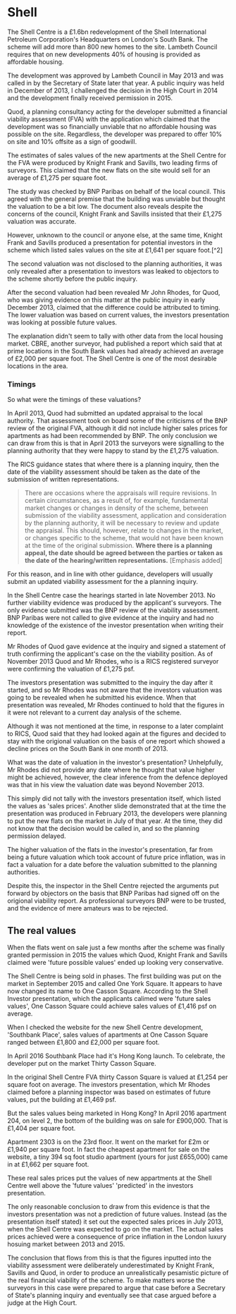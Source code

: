 # Shell

The Shell Centre is a £1.6bn redevelopment of the Shell International Petroleum Corporation's Headquarters on London's South Bank. The scheme will add more than 800 new homes to the site. Lambeth Council requires that on new developments 40% of housing is provided as affordable housing.

The development was approved by Lambeth Council in May 2013 and was called in by the Secretary of State later that year. A public inquiry was held in December of 2013, I challenged the decision in the High Court in 2014 and the development finally received permission in 2015.

Quod, a planning consultancy acting for the developer submitted a financial viability assessment \(FVA\) with the application which claimed that the development was so financially unviable that no affordable housing was possible on the site. Regardless, the developer was prepared to offer 10% on site and 10% offsite as a sign of goodwill.

The estimates of sales values of the new apartments at the Shell Centre for the FVA were produced by Knight Frank and Savills, two leading firms of surveyors. This claimed that the new flats on the site would sell for an average of £1,275 per square foot.

The study was checked by BNP Paribas on behalf of the local council. This agreed with the general premise that the building was unviable but thought the valuation to be a bit low. The document also reveals despite the concerns of the council, Knight Frank and Savills insisted that their £1,275 valuation was accurate.

However, unknown to the council or anyone else, at the same time, Knight Frank and Savills produced a presentation for potential investors in the scheme which listed sales values on the site at £1,641 per square foot.[^2]

The second valuation was not disclosed to the planning authorities, it was only revealed after a presentation to investors was leaked to objectors to the scheme shortly before the public inquiry.

After the second valuation had been revealed Mr John Rhodes, for Quod, who was giving evidence on this matter at the public inquiry in early December 2013, claimed that the difference could be attributed to timing. The lower valuation was based on current values, the investors presentation was looking at possible future values.

The explanation didn't seem to tally with other data from the local housing market. CBRE, another surveyor, had published a report which said that at prime locations in the South Bank values had already achieved an average of £2,000 per square foot. The Shell Centre is one of the most desirable locations in the area.

### Timings

So what were the timings of these valuations?

In April 2013, Quod had submitted an updated appraisal to the local authority.  That assessment took on board some of the criticisms of the BNP review of the original FVA, although it did not include higher sales prices for apartments as had been recommended by BNP. The only conclusion we can draw from this is that in April 2013 the surveyors were signalling to the planning authority that they were happy to stand by the £1,275 valuation.

The RICS guidance states that where there is a planning inquiry, then the date of the viability assessment should be taken as the date of the submission of written representations.

> There are occasions where the appraisals will require revisions. In certain circumstances, as a result of, for example, fundamental market changes or changes in density of the scheme, between submission of the viability assessment, application and consideration by the planning authority, it will be necessary to review and update the appraisal. This should, however, relate to changes in the market, or changes specific to the scheme, that would not have been known at the time of the original submission. **Where there is a planning appeal, the date should be agreed between the parties or taken as the date of the hearing\/written representations.** \[Emphasis added\]

For this reason, and in line with other guidance, developers will usually submit an updated viability assessment for the a planning inquiry.

In the Shell Centre case the hearings started in late November 2013. No further viability evidence was produced by the applicant's surveyors. The only evidence submitted was the BNP review of the viability assessment. BNP Paribas were not called to give evidence at the inquiry and had no knowledge of the existence of the investor presentation when writing their report.

Mr Rhodes of Quod gave evidence at the inquiry and signed a statement of truth confirming the applicant's case on the the viability position. As of November 2013 Quod and Mr Rhodes, who is a RICS registered surveyor were confirming the valuation of £1,275 psf.

The investors presentation was submitted to the inquiry the day after it started, and so Mr Rhodes was not aware that the investors valuation was going to be revealed when he submitted his evidence. When that presentation was revealed, Mr Rhodes continued to hold that the figures in it were not relevant to a current day analysis of the scheme.

Although it was not mentioned at the time, in response to a later complaint to RICS, Quod said that they had looked again at the figures and decided to stay with the origional valuation on the basis of one report which showed a decline prices on the South Bank in one month of 2013.

What was the date of valuation in the investor's presentation? Unhelpfully, Mr Rhodes did not provide any date where he thought that value higher might be achieved, however, the clear inference from the defence deployed was that in his view the valuation date was beyond November 2013. 

This simply did not tally with the investors presentation itself, which listed the values as 'sales prices'. Another slide demonstrated that at the time the presentation was produced in February 2013, the developers were planning to put the new flats on the market in July of that year. At the time, they did not know that the decision would be called in, and so the planning permission delayed. 

The higher valuation of the flats in the investor's presentation, far from being a future valuation which took account of future price inflation, was in fact a valuation for a date before the valuation submitted to the planning authorities.

Despite this, the inspector in the Shell Centre rejected the arguments put forward by objectors on the basis that BNP Paribas had signed off on the origional viability report. As professional surveyors BNP were to be trusted, and the evidence of mere amateurs was to be rejected. 

## The real values

When the flats went on sale just a few months after the scheme was finally granted permission in 2015 the values which Quod, Knight Frank and Savills claimed were 'future possible values' ended up looking very conservative.

The Shell Centre is being sold in phases. The first building was put on the market in September 2015 and called One York Square. It appears to have now changed its name to One Casson Square. According to the Shell Investor presentation, which  the applicants calimed were 'future sales values', One Casson Square could achieve sales values of £1,416 psf on average.

When I checked the website for the new Shell Centre development, 'Southbank Place', sales values of apartments at One Casson Square ranged between £1,800 and £2,000 per square foot.

In April 2016 Southbank Place had it's Hong Kong launch. To celebrate, the developer put on the market Thirty Casson Square.

In the original Shell Centre FVA thirty Casson Square is valued at £1,254 per square foot on average. The investors presentation, which Mr Rhodes claimed before a planning inspector was based on estimates of future values, put the building at £1,469 psf.

But the sales values being marketed in Hong Kong? In April 2016 apartment 204, on level 2, the bottom of the building was on sale for £900,000. That is £1,404 per square foot.

Apartment 2303 is on the 23rd floor. It went on the market for £2m or £1,940 per square foot. In fact the cheapest apartment for sale on the website, a tiny 394 sq foot studio apartment \(yours for just £655,000\) came in at £1,662 per square foot.

These real sales prices put the values of new appartments at the Shell Centre well above the 'future values' 'predicted' in the investors presentation. 

The only reasonable conclusion to draw from this evidence is that the investors presentation was not a prediction of future values. Instead \(as the presentation itself stated\) it set out the expected sales prices in July 2013, when the Shell Centre was expected to go on the market. The actual sales prices achieved were a consequence of price inflation in the London luxury hosuing market between 2013 and 2015. 

The conclusion that flows from this is that the figures inputted into the viability assessment were deliberately underestimated by Knight Frank, Savills and Quod, in order to produce an unrealistically pesamistic picture of the real financial viability of the scheme. To make matters worse the surveyors in this case were prepared to argue that case before a Secretary of State's planning inquiry and eventually see that case argued before a judge at the High Court.